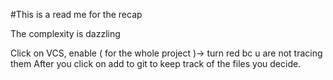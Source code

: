 #This is a read me for the recap

The complexity is dazzling

Click on VCS, enable ( for the whole project )-> turn red bc u are not tracing them
After you click on add to git to keep track of the files you decide.